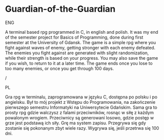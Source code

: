 # Guardian-of-the-Guardian

ENG

A terminal based rpg programmed in C, in english and polish.
It was my end of the semester project for Basics of Programming, done during first semester at the University of Gdansk.
The game is a simple rpg where you fight against waves of enemy, getting stronger with each enemy defeated.
The enemies you fight against are generated with slight randomization, while their strength is based on your progress.
You may also save the game if you wish, to return to it at a later time.
The game ends once you lose to too many enemies, or once you get through 100 days.

/

PL

Gra rpg w terminalu, zaprogramowana w języku C, dostępna po polsku i po angielsku.
Był to mój projekt z Wstępu do Programowania, na zakończenie pierwszego semestru Informatyki na Uniwersytecie Gdańskim.
Sama gra to prosty rpg gdzie walczysz z falami przeciwników, rosnąc w siłę z każdym powalonym wrogiem.
Przeciwnicy są generowani losowo, gdzie postęp w grze jest podstawą ich siły.
Grę ma system zapisu.
Przegrywa się gdy zostanie się pokonanym zbyt wiele razy. Wygrywa się, jeśli przetrwa się 100 dni.
